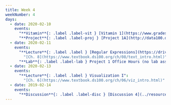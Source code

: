 ```yaml
---
title: Week 4
weekNumber: 4
days:
  - date: 2020-02-10
    events:
      "**Vitamin**{: .label .label-vit } [Vitamin 1](https://www.gradescope.com/courses/78615/assignments/353070/) (due Feb. 10)":
      "**Project**{: .label .label-proj } [Project 1A](http://data100.datahub.berkeley.edu/hub/user-redirect/git-sync?repo=https://github.com/DS-100/sp20&subPath=proj/proj1a/) (due Feb. 17)":
  - date: 2020-02-11
    events:
      "**Lecture**{: .label .label } [Regular Expressions](https://drive.google.com/open?id=1mfpm9FWR_ipvxEavzevHm3WlGh_hZncQ) ([webcast](https://www.youtube.com/watch?v=QERcX1vyR04)) ([code](http://data100.datahub.berkeley.edu/hub/user-redirect/git-sync?repo=https://github.com/DS-100/sp20&subPath=lecture/lec07/))":
        "[Ch. 8](https://www.textbook.ds100.org/ch/08/text_intro.html)"
      "**Lab**{: .label .label-lab } Project 1 Office Hours (no lab assignment)":
  - date: 2020-02-13
    events:
      "**Lecture**{: .label .label } Visualization I":
        "[Ch. 6](https://www.textbook.ds100.org/ch/06/viz_intro.html)"
  - date: 2019-02-14
    events:
      "**Discussion**{: .label .label-disc } [Discussion 4](../resources/assets/discussions/disc04.pdf) ([notebook](http://data100.datahub.berkeley.edu/hub/user-redirect/git-sync?repo=https://github.com/DS-100/sp20&subPath=discussion/disc04/))":
---
```

